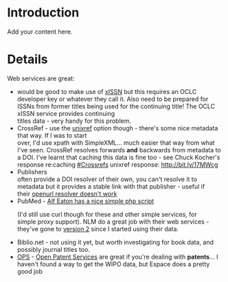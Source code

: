 # Introduction #

Add your content here.


# Details #

Web services are great:<br><ul><li>would be good to make use of <a href='http://xissn.worldcat.org/webservices/xid/issn/0968-4468?method=getMetadata&amp;format=xml&amp;fl=*'>xISSN</a> but this requires an OCLC developer key or whatever they call it. Also need to be prepared for ISSNs from former titles being used for the continuing title! The OCLC xISSN service provides continuing<br>
titles data - very handy for this problem.<li>CrossRef - use the <a href='http://www.crossref.org/openurl/?id=doi:10.1007%2FBF02521816&amp;format=unixref&amp;redirect=false'>unixref</a>
option though - there's some nice metadata that way. If I was to start<br>
over, I'd use xpath with SimpleXML... much easier that way from what<br>
I've seen. CrossRef resolves forwards <b>and</b> backwards from metadata to a DOI. I've learnt that caching this data is fine too - see <span>Chuck Kocher's response re:caching <a href='http://search.twitter.com/search?q=%23Crossrefs'>#Crossrefs</a> unixref response: <a href='http://bit.ly/17MWcg'><a href='http://bit.ly/17MWcg'>http://bit.ly/17MWcg</a></a></span><li>Publishers<br>
often provide a DOI resolver of their own, you can't resolve it to<br>
metadata but it provides a stable link with that publisher - useful if<br>
their <a href='http://www3.interscience.wiley.com/resolve/openurl?issn=0196-4763&amp;genre=journal'>openurl resolver doesn't work</a><li>PubMed - <a href='http://hublog.hubmed.org/archives/001763.html'>Alf Eaton has a nice simple php script</a>

(I'd still use curl though for these and other simple services, for<br>
simple proxy support). NLM do a great job with their web services -<br>
they've gone to <a href='http://eutils.ncbi.nlm.nih.gov/entrez/query/static/esoap_help.html'>version 2</a> since I started using their data.</li><li>Biblio.net - not using it yet, but worth investigating for book data, and possibly journal titles too.</li><li><a href='http://ops.espacenet.com./index.html'>OPS</a> - <a href='http://ops.espacenet.com./examples.html'>Open Patent Services</a> are great if you're dealing with <b>patents</b>... I haven't found a way to get the WIPO data, but Espace does a pretty good job
